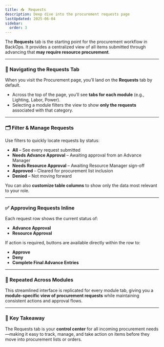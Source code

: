 ```yaml
---
title: 📥  Requests
description: Deep dive into the procurement requests page
lastUpdated: 2025-06-04
sidebar:
  order: 3
---
```


The **Requests** tab is the starting point for the procurement workflow in BackOps. It provides a centralized view of all items submitted through advancing that **may require resource procurement**.

---

### 🧭 Navigating the Requests Tab

When you visit the Procurement page, you’ll land on the **Requests** tab by default.

- Across the top of the page, you’ll see **tabs for each module** (e.g., Lighting, Labor, Power).
- Selecting a module filters the view to show **only the requests** associated with that category.

---

### 🗂️ Filter & Manage Requests

Use filters to quickly locate requests by status:

- **All** – See every request submitted
- **Needs Advance Approval** – Awaiting approval from an Advance Manager
- **Needs Resource Approval** – Awaiting Resource Manager sign-off
- **Approved** – Cleared for procurement list inclusion
- **Denied** – Not moving forward

You can also **customize table columns** to show only the data most relevant to your role.

---

### ✅ Approving Requests Inline

Each request row shows the current status of:

- **Advance Approval**
- **Resource Approval**

If action is required, buttons are available directly within the row to:

- **Approve**
- **Deny**
- **Complete Final Advance Entries**

---

### 🔁 Repeated Across Modules

This streamlined interface is replicated for every module tab, giving you a **module-specific view of procurement requests** while maintaining consistent actions and approval flows.

---

### 🚀 Key Takeaway

The Requests tab is your **control center** for all incoming procurement needs—making it easy to track, manage, and take action on items before they move into procurement lists or orders.
